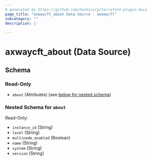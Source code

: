 ```yaml
---
# generated by https://github.com/hashicorp/terraform-plugin-docs
page_title: "axwaycft_about Data Source - axwaycft"
subcategory: ""
description: |-
  
---
```


# axwaycft_about (Data Source)





<!-- schema generated by tfplugindocs -->
## Schema

### Read-Only

- `about` (Attributes) (see [below for nested schema](#nestedatt--about))

<a id="nestedatt--about"></a>
### Nested Schema for `about`

Read-Only:

- `instance_id` (String)
- `level` (String)
- `multinode_enabled` (Boolean)
- `name` (String)
- `system` (String)
- `version` (String)
